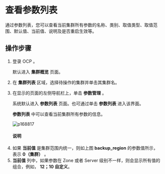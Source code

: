 查看参数列表
===========================

通过参数列表，您可以查看当前集群所有参数的名称、类别、取值类型、取值范围、默认值、当前值、说明及是否重启生效等。

操作步骤
-------------------------

1. 登录 OCP 。

   默认进入 **集群概览** 页面。


2. 在 **集群列表** 区域，选择待操作的集群并单击其集群名。



3. 在显示的页面的左侧导航栏上，单击 **参数管理** 。

   系统默认进入 **参数列表** 页面。也可通过单击 **参数列表** 进入该界面。

   **参数列表** 中可以查看当前集群所有参数的信息。

   ![p168817](https://help-static-aliyun-doc.aliyuncs.com/assets/img/zh-CN/0883170261/p265398.png)

   <main id="notice" type='explain'><h4>说明</h4><p><li>如果 <b>当前值</b> 是集群范围内统一，则如上图 <b>backup_region</b> 的参数值所示，表示 <b>0（集群）</b> 。</li><li><b>当前值</b> 列中，如果参数在 Zone 或者 Server 级别不一样，则会显示所有值的组合，例如， <b>12；10 自定义</b>。</li></p></main>










